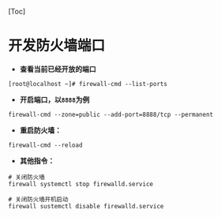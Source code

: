 [Toc]

# 开发防火墙端口

- **查看当前已经开放的端口**

```
[root@localhost ~]# firewall-cmd --list-ports
```

- **开启端口，以`8888`为例**

```
firewall-cmd --zone=public --add-port=8888/tcp --permanent
```

- **重启防火墙：**

```
firewall-cmd --reload
```

- **其他指令：**

```
# 关闭防火墙
firewall systemctl stop firewalld.service

# 关闭防火墙开机启动
firewall sustemctl disable firewalld.service
```

